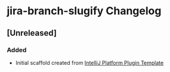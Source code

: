 <!-- Keep a Changelog guide -> https://keepachangelog.com -->

# jira-branch-slugify Changelog

## [Unreleased]
### Added
- Initial scaffold created from [IntelliJ Platform Plugin Template](https://github.com/JetBrains/intellij-platform-plugin-template)
